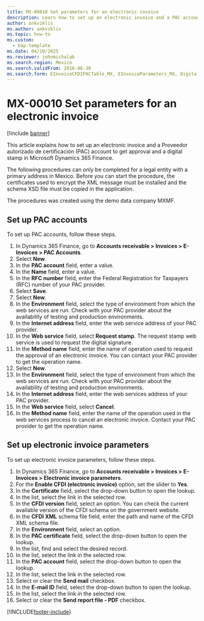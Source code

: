 ```yaml
---
title: MX-00010 Set parameters for an electronic invoice
description: Learn how to set up an electronic invoice and a PAC account to get approval and a digital stamp in Microsoft Dynamics 365 Finance.
author: ankviklis
ms.author: ankviklis
ms.topic: how-to
ms.custom: 
  - bap-template
ms.date: 04/10/2025
ms.reviewer: johnmichalak
ms.search.region: Mexico
ms.search.validFrom: 2016-06-30
ms.search.form: EInvoiceCFDIPACTable_MX, EInvoiceParameters_MX, DigitalCertificateLookup
---
```


# MX-00010 Set parameters for an electronic invoice

[!include [banner](../../includes/banner.md)]

This article explains how to set up an electronic invoice and a Proveedor autorizado de certificación (PAC) account to get approval and a digital stamp in Microsoft Dynamics 365 Finance.

The following procedures can only be completed for a legal entity with a primary address in Mexico. Before you can start the procedure, the certificates used to encrypt the XML message must be installed and the schema XSD file must be copied in the application.

The procedures was created using the demo data company MXMF.

## Set up PAC accounts

To set up PAC accounts, follow these steps.

1. In Dynamics 365 Finance, go to **Accounts receivable \> Invoices \> E-Invoices \> PAC Accounts**.
1. Select **New**.
1. In the **PAC account** field, enter a value.
1. In the **Name** field, enter a value.
1. In the **RFC number** field, enter the Federal Registration for Taxpayers (RFC) number of your PAC provider.
1. Select **Save**.
1. Select **New**.
1. In the **Environment** field, select the type of environment from which the web services are run. Check with your PAC provider about the availability of testing and production environments.  
1. In the **Internet address** field, enter the web service address of your PAC provider.
1. In the **Web service** field, select **Request stamp**. The request stamp web service is used to request the digital signature.  
1. In the **Method name** field, enter the name of operation used to request the approval of an electronic invoice. You can contact your PAC provider to get the operation name.  
1. Select **New**.
1. In the **Environment** field, select the type of environment from which the web services are run. Check with your PAC provider about the availability of testing and production environments.  
1. In the **Internet address** field, enter the web services address of your PAC provider.
1. In the **Web service** field, select **Cancel**.
1. In the **Method name** field, enter the name of the operation used in the web services process to cancel an electronic invoice. Contact your PAC provider to get the operation name.  

## Set up electronic invoice parameters

To set up electronic invoice parameters, follow these steps.

1. In Dynamics 365 Finance, go to **Accounts receivable \> Invoices \> E-Invoices \> Electronic invoice parameters**.
1. For the **Enable CFDI (electronic invoice)** option, set the slider to **Yes**.  
1. In the **Certificate** field, select the drop-down button to open the lookup.
1. In the list, select the link in the selected row.
1. In the **CFDI version** field, select an option. You can check the current available version of the CFDI schema on the government website.  
1. In the **CFDI XML** schema file field, enter the path and name of the CFDI XML schema file.
1. In the **Environment** field, select an option.
1. In the **PAC certificate** field, select the drop-down button to open the lookup.
1. In the list, find and select the desired record.
1. In the list, select the link in the selected row.
1. In the **PAC account** field, select the drop-down button to open the lookup.
1. In the list, select the link in the selected row.
1. Select or clear the **Send mail** checkbox.
1. In the **E-mail ID** field, select the drop-down button to open the lookup.
1. In the list, select the link in the selected row.
1. Select or clear the **Send report file - PDF** checkbox.



[!INCLUDE[footer-include](../../../includes/footer-banner.md)]
